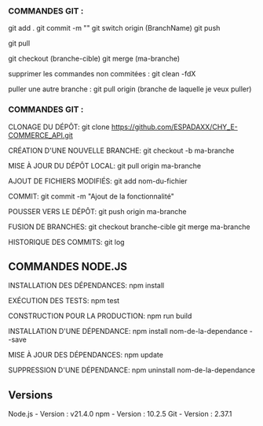 ### COMMANDES GIT :

git add .
git commit -m ""
git switch origin (BranchName)
git push

git pull

git checkout (branche-cible)
git merge (ma-branche)

supprimer les commandes non commitées : 
git clean -fdX

puller une autre branche :
git pull origin (branche de laquelle je veux puller)

### COMMANDES GIT :

CLONAGE DU DÉPÔT: git clone https://github.com/ESPADAXX/CHY_E-COMMERCE_API.git

CRÉATION D'UNE NOUVELLE BRANCHE: git checkout -b ma-branche

MISE À JOUR DU DÉPÔT LOCAL: git pull origin ma-branche

AJOUT DE FICHIERS MODIFIÉS: git add nom-du-fichier

COMMIT: git commit -m "Ajout de la fonctionnalité"

POUSSER VERS LE DÉPÔT: git push origin ma-branche

FUSION DE BRANCHES:
git checkout branche-cible
git merge ma-branche

HISTORIQUE DES COMMITS: git log

## COMMANDES NODE.JS

INSTALLATION DES DÉPENDANCES: npm install

EXÉCUTION DES TESTS: npm test

CONSTRUCTION POUR LA PRODUCTION: npm run build

INSTALLATION D'UNE DÉPENDANCE: npm install nom-de-la-dependance --save

MISE À JOUR DES DÉPENDANCES: npm update

SUPPRESSION D'UNE DÉPENDANCE: npm uninstall nom-de-la-dependance

## Versions

Node.js - Version : v21.4.0
npm - Version : 10.2.5
Git - Version : 2.37.1
